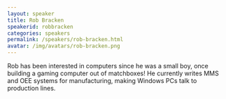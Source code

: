 ```yaml
---
layout: speaker
title: Rob Bracken
speakerid: robbracken
categories: speakers
permalink: /speakers/rob-bracken.html
avatar: /img/avatars/rob-bracken.png
---
```


Rob has been interested in computers since he was a small boy, once building a gaming computer out of matchboxes! He currently writes MMS and OEE systems for manufacturing, making Windows PCs talk to production lines.
